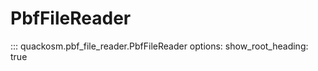 # PbfFileReader
::: quackosm.pbf_file_reader.PbfFileReader
    options:
      show_root_heading: true
